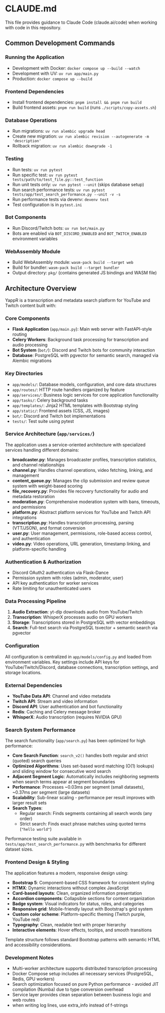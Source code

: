 # CLAUDE.md

This file provides guidance to Claude Code (claude.ai/code) when working with code in this repository.

## Common Development Commands

### Running the Application
- Development with Docker: `docker compose up --build --watch`
- Development with UV: `uv run app/main.py`
- Production: `docker compose up --build`

### Frontend Dependencies
- Install frontend dependencies: `pnpm install && pnpm run build`
- Build frontend assets: `pnpm run build` (runs `./scripts/copy-assets.sh`)

### Database Operations
- Run migrations: `uv run alembic upgrade head`
- Create new migration: `uv run alembic revision --autogenerate -m 'description'`
- Rollback migration: `uv run alembic downgrade -1`

### Testing
- Run tests: `uv run pytest`
- Run specific test: `uv run pytest tests/path/to/test_file.py::test_function`
- Run unit tests only: `uv run pytest --unit` (skips database setup)
- Run search performance tests: `uv run pytest tests/app/test_search_performance.py --unit -v -s`
- Run performance tests via devenv: `devenv test`
- Test configuration is in `pytest.ini`

### Bot Components
- Run Discord/Twitch bots: `uv run bot/main.py`
- Bots are enabled via `BOT_DISCORD_ENABLED` and `BOT_TWITCH_ENABLED` environment variables

### WebAssembly Module
- Build WebAssembly module: `wasm-pack build --target web`
- Build for bundler: `wasm-pack build --target bundler`
- Output directory: `pkg/` (contains generated JS bindings and WASM file)

## Architecture Overview

YappR is a transcription and metadata search platform for YouTube and Twitch content built with:

### Core Components
- **Flask Application** (`app/main.py`): Main web server with FastAPI-style routing
- **Celery Workers**: Background task processing for transcription and audio processing
- **Bot System** (`bot/`): Discord and Twitch bots for community interaction
- **Database**: PostgreSQL with pgvector for semantic search, managed via Alembic migrations

### Key Directories
- `app/models/`: Database models, configuration, and core data structures
- `app/routes/`: HTTP route handlers organized by feature
- `app/services/`: Business logic services for core application functionality
- `app/tasks/`: Celery background tasks
- `app/templates/`: Jinja2 HTML templates with Bootstrap styling
- `app/static/`: Frontend assets (CSS, JS, images)
- `bot/`: Discord and Twitch bot implementations
- `tests/`: Test suite using pytest

### Service Architecture (`app/services/`)
The application uses a service-oriented architecture with specialized services handling different domains:

- **broadcaster.py**: Manages broadcaster profiles, transcription statistics, and channel relationships
- **channel.py**: Handles channel operations, video fetching, linking, and management 
- **content_queue.py**: Manages the clip submission and review queue system with weight-based scoring
- **file_recovery.py**: Provides file recovery functionality for audio and metadata restoration
- **moderation.py**: Comprehensive moderation system with bans, timeouts, and permissions
- **platform.py**: Abstract platform services for YouTube and Twitch API integrations
- **transcription.py**: Handles transcription processing, parsing (VTT/JSON), and format conversion
- **user.py**: User management, permissions, role-based access control, and authentication
- **video.py**: Video operations, URL generation, timestamp linking, and platform-specific handling

### Authentication & Authorization
- Discord OAuth2 authentication via Flask-Dance
- Permission system with roles (admin, moderator, user)
- API key authentication for worker services
- Rate limiting for unauthenticated users

### Data Processing Pipeline
1. **Audio Extraction**: yt-dlp downloads audio from YouTube/Twitch
2. **Transcription**: WhisperX processes audio on GPU workers
3. **Storage**: Transcriptions stored in PostgreSQL with vector embeddings
4. **Search**: Full-text search via PostgreSQL tsvector + semantic search via pgvector

### Configuration
All configuration is centralized in `app/models/config.py` and loaded from environment variables. Key settings include API keys for YouTube/Twitch/Discord, database connections, transcription settings, and storage locations.

### External Dependencies
- **YouTube Data API**: Channel and video metadata
- **Twitch API**: Stream and video information
- **Discord API**: User authentication and bot functionality
- **Redis**: Caching and Celery message broker
- **WhisperX**: Audio transcription (requires NVIDIA GPU)

### Search System Performance
The search functionality (`app/search.py`) has been optimized for high performance:

- **Core Search Function**: `search_v2()` handles both regular and strict (quoted) search queries
- **Optimized Algorithms**: Uses set-based word matching (O(1) lookups) and sliding window for consecutive word search
- **Adjacent Segment Logic**: Automatically includes neighboring segments when search terms appear at segment boundaries
- **Performance**: Processes ~0.03ms per segment (small datasets), ~0.37ms per segment (large datasets)
- **Scalability**: Sub-linear scaling - performance per result improves with larger result sets
- **Search Types**:
  - Regular search: Finds segments containing all search words (any order)
  - Strict search: Finds exact phrase matches using quoted terms (`"hello world"`)

Performance testing suite available in `tests/app/test_search_performance.py` with benchmarks for different dataset sizes.

### Frontend Design & Styling
The application features a modern, responsive design using:

- **Bootstrap 5**: Component-based CSS framework for consistent styling
- **HTMX**: Dynamic interactions without complex JavaScript
- **Card-based layouts**: Clean, organized information presentation
- **Accordion components**: Collapsible sections for content organization
- **Badge system**: Visual indicators for status, roles, and categories
- **Responsive grid**: Mobile-friendly layout with Bootstrap's grid system
- **Custom color scheme**: Platform-specific theming (Twitch purple, YouTube red)
- **Typography**: Clean, readable text with proper hierarchy
- **Interactive elements**: Hover effects, tooltips, and smooth transitions

Template structure follows standard Bootstrap patterns with semantic HTML and accessibility considerations.

### Development Notes
- Multi-worker architecture supports distributed transcription processing  
- Docker Compose setup includes all necessary services (PostgreSQL, Redis, GPU workers)
- Search optimization focused on pure Python performance - avoided JIT compilation (Numba) due to type conversion overhead
- Service layer provides clean separation between business logic and web routes
- when writing log lines, use extra_info instead of f-strings